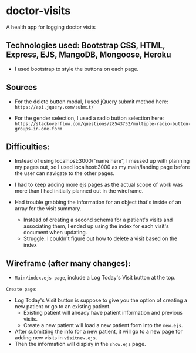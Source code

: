 # doctor-visits
A health app for logging doctor visits

## Technologies used: Bootstrap CSS, HTML, Express, EJS, MangoDB, Mongoose, Heroku

- I used bootstrap to style the buttons on each page.

## Sources

- For the delete button modal, I used jQuery submit method here: `https://api.jquery.com/submit/`

- For the gender selection, I used a radio button selection here:
 `https://stackoverflow.com/questions/28543752/multiple-radio-button-groups-in-one-form`

## Difficulties:

- Instead of using localhost:3000/"name here", I messed up with planning my pages out, so I used localhost:3000 as my main/landing page before the user can navigate to the other pages.

- I had to keep adding more ejs pages as the actual scope of work was more than I had initially planned out in the wireframe.

- Had trouble grabbing the information for an object that's inside of an array for the visit summary.
    - Instead of creating a second schema for a patient's visits and associating them, I ended up using the index for each visit's document when updating. 
    - Struggle: I couldn't figure out how to delete a visit based on the index

## Wireframe (after many changes): 

- `Main/index.ejs page`, include a Log Today's Visit button at the top.

`Create page`:
- Log Today's Visit button is suppose to give you the option of creating a new patient or go to an existing patient.
    - Existing patient will already have patient information and previous visits.
    - Create a new patient will load a new patient form into the `new.ejs`.
 - After submitting the info for a new patient, it will go to a new page for adding new visits in `visitnew.ejs`. 
 - Then the information will display in the `show.ejs` page.
    